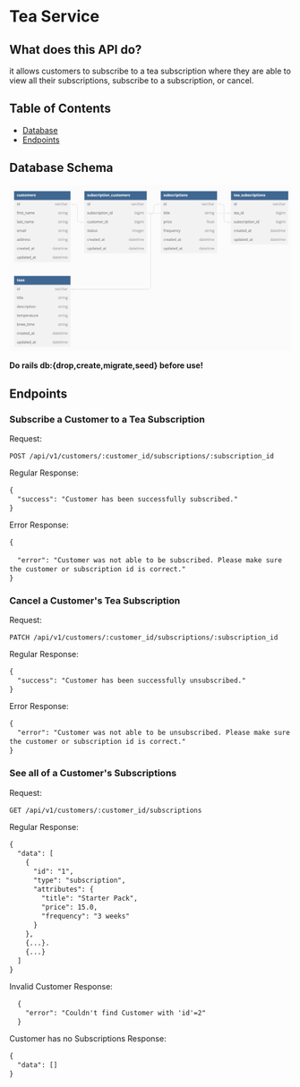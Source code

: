 # Tea Service

## What does this API do?
it allows customers to subscribe to a tea subscription where they are able to view all their subscriptions, subscribe to a subscription, or cancel.

## Table of Contents
- [Database](#database-schema)
- [Endpoints](#endpoints)

## Database Schema
![Schema Setup, includes customers, subscription_customers, subscriptions, tea_subscrptions, and teas](<database.png>)

**Do rails db:{drop,create,migrate,seed} before use!**

## Endpoints

### Subscribe a Customer to a Tea Subscription
Request:
```
POST /api/v1/customers/:customer_id/subscriptions/:subscription_id
```

Regular Response:
```
{
  "success": "Customer has been successfully subscribed."
}
```

Error Response:
```
{

  "error": "Customer was not able to be subscribed. Please make sure the customer or subscription id is correct."
}
```

### Cancel a Customer's Tea Subscription
Request:
```
PATCH /api/v1/customers/:customer_id/subscriptions/:subscription_id
```

Regular Response:
```
{
  "success": "Customer has been successfully unsubscribed."
}
```

Error Response:
```
{
  "error": "Customer was not able to be unsubscribed. Please make sure the customer or subscription id is correct."
}
```

### See all of a Customer's Subscriptions
Request:
```
GET /api/v1/customers/:customer_id/subscriptions
```

Regular Response:
```
{
  "data": [
    {
      "id": "1",
      "type": "subscription",
      "attributes": {
        "title": "Starter Pack",
        "price": 15.0,
        "frequency": "3 weeks"
      }
    },
    {...}.
    {...}
  ]
}
```

Invalid Customer Response:
```
  {
    "error": "Couldn't find Customer with 'id'=2"
  }
```

Customer has no Subscriptions Response:
```
{
  "data": []
}
```
